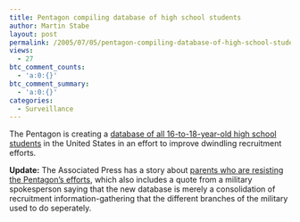 ```yaml
---
title: Pentagon compiling database of high school students
author: Martin Stabe
layout: post
permalink: /2005/07/05/pentagon-compiling-database-of-high-school-students/
views:
  - 27
btc_comment_counts:
  - 'a:0:{}'
btc_comment_summary:
  - 'a:0:{}'
categories:
  - Surveillance
---
```

The Pentagon is creating a [database of all 16-to-18-year-old high school students][1] in the United States in an effort to improve dwindling recruitment efforts.

**Update:** The Associated Press has a story about [parents who are resisting the Pentagon&rsquo;s efforts][2], which also includes a quote from a military spokesperson saying that the new database is merely a consolidation of recruitment information-gathering that the different branches of the military used to do seperately.

 [1]: http://www.washingtonpost.com/wp-dyn/content/article/2005/06/22/AR2005062202305.html?nav=rss_technology/techpolicy
 [2]: http://www.signonsandiego.com/news/education/20050705-0804-nv-momsagainstdraft.html